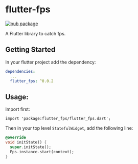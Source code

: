 # flutter-fps

[![pub package](https://img.shields.io/pub/v/flutter_fps.svg)](https://pub.dev/packages/flutter_fps)

A Flutter library to catch fps.

## Getting Started

In your flutter project add the dependency:

```yaml
dependencies:
  ...
  flutter_fps: ^0.0.2
```

## Usage:

Import first:  

`import 'package:flutter_fps/flutter_fps.dart';`

Then in your top level `StatefulWidget`, add the following line:  

```dart
@override
void initState() {
  super.initState();
  Fps.instance.start(context);
}
```
